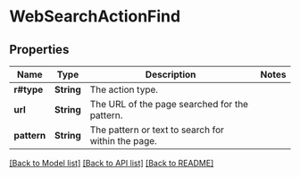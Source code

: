# WebSearchActionFind

## Properties

Name | Type | Description | Notes
------------ | ------------- | ------------- | -------------
**r#type** | **String** | The action type.  | 
**url** | **String** | The URL of the page searched for the pattern.  | 
**pattern** | **String** | The pattern or text to search for within the page.  | 

[[Back to Model list]](../README.md#documentation-for-models) [[Back to API list]](../README.md#documentation-for-api-endpoints) [[Back to README]](../README.md)


